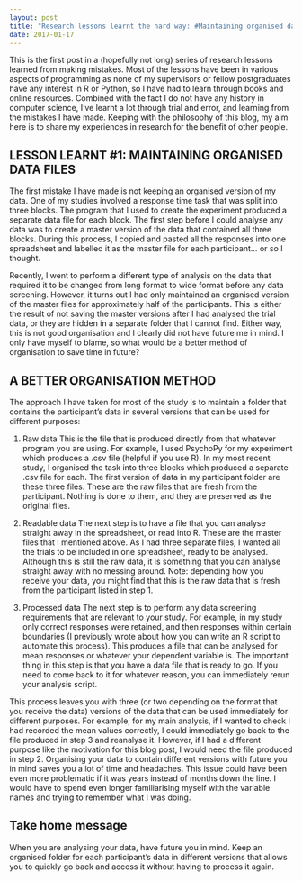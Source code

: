 ```yaml
---
layout: post
title: "Research lessons learnt the hard way: #Maintaining organised data files"
date: 2017-01-17
---
```

This is the first post in a (hopefully not long) series of research lessons learned from making mistakes. Most of the lessons have been in various aspects of programming as none of my supervisors or fellow postgraduates have any interest in R or Python, so I have had to learn through books and online resources. Combined with the fact I do not have any history in computer science, I’ve learnt a lot through trial and error, and learning from the mistakes I have made. Keeping with the philosophy of this blog, my aim here is to share my experiences in research for the benefit of other people.

## LESSON LEARNT #1: MAINTAINING ORGANISED DATA FILES

The first mistake I have made is not keeping an organised version of my data. One of my studies involved a response time task that was split into three blocks. The program that I used to create the experiment produced a separate data file for each block. The first step before I could analyse any data was to create a master version of the data that contained all three blocks. During this process, I copied and pasted all the responses into one spreadsheet and labelled it as the master file for each participant… or so I thought.

Recently, I went to perform a different type of analysis on the data that required it to be changed from long format to wide format before any data screening. However, it turns out I had only maintained an organised version of the master files for approximately half of the participants. This is either the result of not saving the master versions after I had analysed the trial data, or they are hidden in a separate folder that I cannot find. Either way, this is not good organisation and I clearly did not have future me in mind. I only have myself to blame, so what would be a better method of organisation to save time in future?

## A BETTER ORGANISATION METHOD

The approach I have taken for most of the study is to maintain a folder that contains the participant’s data in several versions that can be used for different purposes:

1. Raw data
This is the file that is produced directly from that whatever program you are using. For example, I used PsychoPy for my experiment which produces a .csv file (helpful if you use R). In my most recent study, I organised the task into three blocks which produced a separate .csv file for each. The first version of data in my participant folder are these three files. These are the raw files that are fresh from the participant. Nothing is done to them, and they are preserved as the original files.

2. Readable data
The next step is to have a file that you can analyse straight away in the spreadsheet, or read into R. These are the master files that I mentioned above. As I had three separate files, I wanted all the trials to be included in one spreadsheet, ready to be analysed. Although this is still the raw data, it is something that you can analyse straight away with no messing around. Note: depending how you receive your data, you might find that this is the raw data that is fresh from the participant listed in step 1.

3. Processed data
The next step is to perform any data screening requirements that are relevant to your study. For example, in my study only correct responses were retained, and then responses within certain boundaries (I previously wrote about how you can write an R script to automate this process). This produces a file that can be analysed for mean responses or whatever your dependent variable is. The important thing in this step is that you have a data file that is ready to go. If you need to come back to it for whatever reason, you can immediately rerun your analysis script.


This process leaves you with three (or two depending on the format that you receive the data) versions of the data that can be used immediately for different purposes. For example, for my main analysis, if I wanted to check I had recorded the mean values correctly, I could immediately go back to the file produced in step 3 and reanalyse it. However, if I had a different purpose like the motivation for this blog post, I would need the file produced in step 2. Organising your data to contain different versions with future you in mind saves you a lot of time and headaches. This issue could have been even more problematic if it was years instead of months down the line. I would have to spend even longer familiarising myself with the variable names and trying to remember what I was doing.

## Take home message
When you are analysing your data, have future you in mind. Keep an organised folder for each participant’s data in different versions that allows you to quickly go back and access it without having to process it again.
